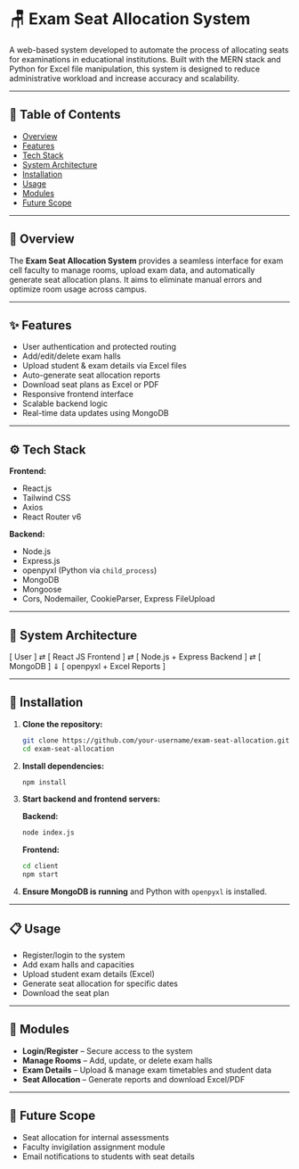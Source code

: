 # 🪑 Exam Seat Allocation System

A web-based system developed to automate the process of allocating seats for examinations in educational institutions. Built with the MERN stack and Python for Excel file manipulation, this system is designed to reduce administrative workload and increase accuracy and scalability.

---

## 📌 Table of Contents
- [Overview](#overview)
- [Features](#features)
- [Tech Stack](#tech-stack)
- [System Architecture](#system-architecture)
- [Installation](#installation)
- [Usage](#usage)
- [Modules](#modules)
- [Future Scope](#future-scope)

---

## 🧩 Overview

The **Exam Seat Allocation System** provides a seamless interface for exam cell faculty to manage rooms, upload exam data, and automatically generate seat allocation plans. It aims to eliminate manual errors and optimize room usage across campus.

---

## ✨ Features

- User authentication and protected routing  
- Add/edit/delete exam halls  
- Upload student & exam details via Excel files  
- Auto-generate seat allocation reports  
- Download seat plans as Excel or PDF  
- Responsive frontend interface  
- Scalable backend logic  
- Real-time data updates using MongoDB  

---

## ⚙️ Tech Stack

**Frontend:**
- React.js  
- Tailwind CSS  
- Axios  
- React Router v6  

**Backend:**
- Node.js  
- Express.js  
- openpyxl (Python via `child_process`)  
- MongoDB  
- Mongoose  
- Cors, Nodemailer, CookieParser, Express FileUpload  

---

## 🧱 System Architecture
[ User ] ⇄ [ React JS Frontend ] ⇄ [ Node.js + Express Backend ] ⇄ [ MongoDB ]
⇓
[ openpyxl + Excel Reports ]

---
## 🚀 Installation

1. **Clone the repository:**
   ```bash
   git clone https://github.com/your-username/exam-seat-allocation.git
   cd exam-seat-allocation
   ```

2. **Install dependencies:**
   ```bash
   npm install
   ```

3. **Start backend and frontend servers:**

   **Backend:**
   ```bash
   node index.js
   ```

   **Frontend:**
   ```bash
   cd client
   npm start
   ```

4. **Ensure MongoDB is running** and Python with `openpyxl` is installed.

---

## 📋 Usage

- Register/login to the system  
- Add exam halls and capacities  
- Upload student exam details (Excel)  
- Generate seat allocation for specific dates  
- Download the seat plan  

---

## 🧩 Modules

- **Login/Register** – Secure access to the system  
- **Manage Rooms** – Add, update, or delete exam halls  
- **Exam Details** – Upload & manage exam timetables and student data  
- **Seat Allocation** – Generate reports and download Excel/PDF  

---

## 🔮 Future Scope

- Seat allocation for internal assessments  
- Faculty invigilation assignment module  
- Email notifications to students with seat details
